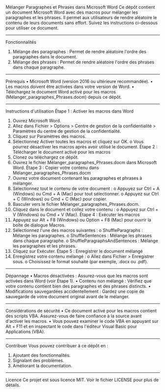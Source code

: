 Mélanger Paragraphes et Phrases dans Microsoft Word
Ce dépôt contient un document Microsoft Word avec des macros pour mélanger les paragraphes et les phrases. Il permet aux utilisateurs de rendre aléatoire le contenu de leurs documents sans effort. Suivez les instructions ci-dessous pour utiliser ce document.
________________________________________
Fonctionnalités
1.	Mélange des paragraphes : Permet de rendre aléatoire l'ordre des paragraphes dans le document.
2.	Mélange des phrases : Permet de rendre aléatoire l'ordre des phrases dans chaque paragraphe.
________________________________________
Prérequis
•	Microsoft Word (version 2016 ou ultérieure recommandée).
•	Les macros doivent être activées dans votre version de Word.
•	Téléchargez le document Word activé pour les macros (Mélanger_paragraphes_Phrases.docm) depuis ce dépôt.
________________________________________
Instructions d'utilisation
Étape 1 : Activer les macros dans Word
1.	Ouvrez Microsoft Word.
2.	Allez dans Fichier > Options > Centre de gestion de la confidentialité > Paramètres du centre de gestion de la confidentialité.
3.	Cliquez sur Paramètres des macros.
4.	Sélectionnez Activer toutes les macros et cliquez sur OK.
o	Vous pourrez désactiver les macros après avoir utilisé le document.
Étape 2 : Télécharger le document activé pour les macros
1.	Clonez ou téléchargez ce dépôt.
2.	Ouvrez le fichier Mélanger_paragraphes_Phrases.docm dans Microsoft Word.
Étape 3 : Copier votre contenu dans Mélanger_paragraphes_Phrases.docm
1.	Ouvrez votre document contenant les paragraphes et phrases à mélanger.
2.	Sélectionnez tout le contenu de votre document :
o	Appuyez sur Ctrl + A (Windows) ou Cmd + A (Mac) pour tout sélectionner.
o	Appuyez sur Ctrl + C (Windows) ou Cmd + C (Mac) pour copier.
3.	Basculer vers le fichier Mélanger_paragraphes_Phrases.docm.
4.	Cliquez dans le document et collez votre contenu :
o	Appuyez sur Ctrl + V (Windows) ou Cmd + V (Mac).
Étape 4 : Exécuter les macros
1.	Appuyez sur Alt + F8 (Windows) ou Option + F8 (Mac) pour ouvrir la boîte de dialogue Macros.
2.	Sélectionnez l'une des macros suivantes :
o	ShuffleParagraphs : Mélange les paragraphes.
o	ShuffleSentences : Mélange les phrases dans chaque paragraphe.
o	ShuffleParagraphsAndSentences : Mélange les paragraphes et les phrases.
3.	Cliquez sur Exécuter.
Étape 5 : Enregistrer le document mélangé
1.	Enregistrez votre contenu mélangé :
o	Allez dans Fichier > Enregistrer sous.
o	Choisissez le format souhaité (par exemple, .docx ou .pdf).
________________________________________
Dépannage
•	Macros désactivées : Assurez-vous que les macros sont activées dans Word (voir Étape 1).
•	Contenu non mélangé : Vérifiez que votre contenu contient bien des paragraphes et des phrases distincts.
•	Modifications sauvegardées accidentellement : Gardez une copie de sauvegarde de votre document original avant de le mélanger.
________________________________________
Considérations de sécurité
•	Ce document activé pour les macros contient des scripts VBA. Assurez-vous de faire confiance à la source avant d'activer les macros.
•	Vous pouvez examiner le code VBA en appuyant sur Alt + F11 et en inspectant le code dans l'éditeur Visual Basic pour Applications (VBA).
________________________________________
Contribuer
Vous pouvez contribuer à ce dépôt en :
1.	Ajoutant des fonctionnalités.
2.	Signalant des problèmes.
3.	Améliorant la documentation.
________________________________________
Licence
Ce projet est sous licence MIT. Voir le fichier LICENSE pour plus de détails.

